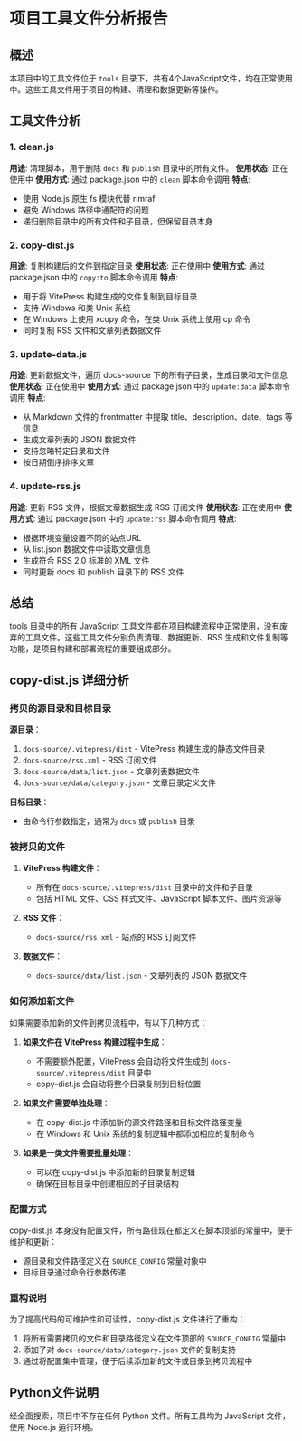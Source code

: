 # 项目工具文件分析报告

## 概述

本项目中的工具文件位于 `tools` 目录下，共有4个JavaScript文件，均在正常使用中。这些工具文件用于项目的构建、清理和数据更新等操作。

## 工具文件分析

### 1. clean.js
**用途**: 清理脚本，用于删除 `docs` 和 `publish` 目录中的所有文件。
**使用状态**: 正在使用中
**使用方式**: 通过 package.json 中的 `clean` 脚本命令调用
**特点**: 
- 使用 Node.js 原生 fs 模块代替 rimraf
- 避免 Windows 路径中通配符的问题
- 递归删除目录中的所有文件和子目录，但保留目录本身

### 2. copy-dist.js
**用途**: 复制构建后的文件到指定目录
**使用状态**: 正在使用中
**使用方式**: 通过 package.json 中的 `copy:to` 脚本命令调用
**特点**:
- 用于将 VitePress 构建生成的文件复制到目标目录
- 支持 Windows 和类 Unix 系统
- 在 Windows 上使用 xcopy 命令，在类 Unix 系统上使用 cp 命令
- 同时复制 RSS 文件和文章列表数据文件

### 3. update-data.js
**用途**: 更新数据文件，遍历 docs-source 下的所有子目录，生成目录和文件信息
**使用状态**: 正在使用中
**使用方式**: 通过 package.json 中的 `update:data` 脚本命令调用
**特点**:
- 从 Markdown 文件的 frontmatter 中提取 title、description、date、tags 等信息
- 生成文章列表的 JSON 数据文件
- 支持忽略特定目录和文件
- 按日期倒序排序文章

### 4. update-rss.js
**用途**: 更新 RSS 文件，根据文章数据生成 RSS 订阅文件
**使用状态**: 正在使用中
**使用方式**: 通过 package.json 中的 `update:rss` 脚本命令调用
**特点**:
- 根据环境变量设置不同的站点URL
- 从 list.json 数据文件中读取文章信息
- 生成符合 RSS 2.0 标准的 XML 文件
- 同时更新 docs 和 publish 目录下的 RSS 文件

## 总结

tools 目录中的所有 JavaScript 工具文件都在项目构建流程中正常使用，没有废弃的工具文件。这些工具文件分别负责清理、数据更新、RSS 生成和文件复制等功能，是项目构建和部署流程的重要组成部分。

## copy-dist.js 详细分析

### 拷贝的源目录和目标目录

**源目录**：
1. `docs-source/.vitepress/dist` - VitePress 构建生成的静态文件目录
2. `docs-source/rss.xml` - RSS 订阅文件
3. `docs-source/data/list.json` - 文章列表数据文件
4. `docs-source/data/category.json` - 文章目录定义文件

**目标目录**：
- 由命令行参数指定，通常为 `docs` 或 `publish` 目录

### 被拷贝的文件

1. **VitePress 构建文件**：
   - 所有在 `docs-source/.vitepress/dist` 目录中的文件和子目录
   - 包括 HTML 文件、CSS 样式文件、JavaScript 脚本文件、图片资源等

2. **RSS 文件**：
   - `docs-source/rss.xml` - 站点的 RSS 订阅文件

3. **数据文件**：
   - `docs-source/data/list.json` - 文章列表的 JSON 数据文件

### 如何添加新文件

如果需要添加新的文件到拷贝流程中，有以下几种方式：

1. **如果文件在 VitePress 构建过程中生成**：
   - 不需要额外配置，VitePress 会自动将文件生成到 `docs-source/.vitepress/dist` 目录中
   - copy-dist.js 会自动将整个目录复制到目标位置

2. **如果文件需要单独处理**：
   - 在 copy-dist.js 中添加新的源文件路径和目标文件路径变量
   - 在 Windows 和 Unix 系统的复制逻辑中都添加相应的复制命令

3. **如果是一类文件需要批量处理**：
   - 可以在 copy-dist.js 中添加新的目录复制逻辑
   - 确保在目标目录中创建相应的子目录结构

### 配置方式

copy-dist.js 本身没有配置文件，所有路径现在都定义在脚本顶部的常量中，便于维护和更新：
- 源目录和文件路径定义在 `SOURCE_CONFIG` 常量对象中
- 目标目录通过命令行参数传递

### 重构说明

为了提高代码的可维护性和可读性，copy-dist.js 文件进行了重构：
1. 将所有需要拷贝的文件和目录路径定义在文件顶部的 `SOURCE_CONFIG` 常量中
2. 添加了对 `docs-source/data/category.json` 文件的复制支持
3. 通过将配置集中管理，便于后续添加新的文件或目录到拷贝流程中

## Python文件说明

经全面搜索，项目中不存在任何 Python 文件。所有工具均为 JavaScript 文件，使用 Node.js 运行环境。